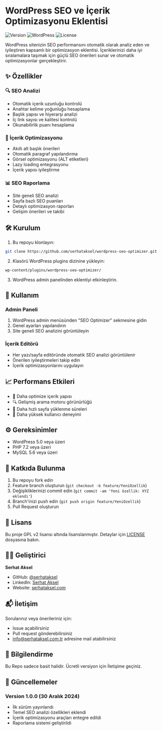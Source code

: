 # WordPress SEO ve İçerik Optimizasyonu Eklentisi

![Version](https://img.shields.io/badge/version-1.0.0-blue)
![WordPress](https://img.shields.io/badge/wordpress-%E2%89%A5%205.0-green)
![License](https://img.shields.io/badge/license-GPL%20v2-red)

WordPress sitenizin SEO performansını otomatik olarak analiz eden ve iyileştiren kapsamlı bir optimizasyon eklentisi. İçeriklerinizi daha iyi sıralamalara taşımak için güçlü SEO önerileri sunar ve otomatik optimizasyonlar gerçekleştirir.

## ✨ Özellikler

### 🔍 SEO Analizi
- Otomatik içerik uzunluğu kontrolü
- Anahtar kelime yoğunluğu hesaplama
- Başlık yapısı ve hiyerarşi analizi
- İç link sayısı ve kalitesi kontrolü
- Okunabilirlik puanı hesaplama

### 🚀 İçerik Optimizasyonu
- Akıllı alt başlık önerileri
- Otomatik paragraf yapılandırma
- Görsel optimizasyonu (ALT etiketleri)
- Lazy loading entegrasyonu
- İçerik yapısı iyileştirme

### 📊 SEO Raporlama
- Site geneli SEO analizi
- Sayfa bazlı SEO puanları
- Detaylı optimizasyon raporları
- Gelişim önerileri ve takibi

## 🛠️ Kurulum

1. Bu repoyu klonlayın:
```bash
git clone https://github.com/serhataksel/wordpress-seo-optimizer.git
```

2. Klasörü WordPress plugins dizinine yükleyin:
```bash
wp-content/plugins/wordpress-seo-optimizer/
```

3. WordPress admin panelinden eklentiyi etkinleştirin.

## 📖 Kullanım

### Admin Paneli
1. WordPress admin menüsünden "SEO Optimizer" sekmesine gidin
2. Genel ayarları yapılandırın
3. Site geneli SEO analizini görüntüleyin

### İçerik Editörü
- Her yazı/sayfa editöründe otomatik SEO analizi görüntülenir
- Önerilen iyileştirmeleri takip edin
- İçerik optimizasyonlarını uygulayın

## 📈 Performans Etkileri

- 📝 Daha optimize içerik yapısı
- 🔍 Gelişmiş arama motoru görünürlüğü
- 📱 Daha hızlı sayfa yüklenme süreleri
- 🌟 Daha yüksek kullanıcı deneyimi

## ⚙️ Gereksinimler

- WordPress 5.0 veya üzeri
- PHP 7.2 veya üzeri
- MySQL 5.6 veya üzeri

## 🤝 Katkıda Bulunma

1. Bu repoyu fork edin
2. Feature branch oluşturun (`git checkout -b feature/YeniOzellik`)
3. Değişikliklerinizi commit edin (`git commit -am 'Yeni özellik: XYZ eklendi'`)
4. Branch'inizi push edin (`git push origin feature/YeniOzellik`)
5. Pull Request oluşturun

## 📝 Lisans

Bu proje GPL v2 lisansı altında lisanslanmıştır. Detaylar için [LICENSE](LICENSE) dosyasına bakın.

## 👨‍💻 Geliştirici

**Serhat Aksel**

- GitHub: [@serhataksel](https://github.com/serhataksel)
- LinkedIn: [Serhat Aksel](https://linkedin.com/in/mserhataksel)
- Website: [serhataksel.com](https://serhataksel.com.tr)

## 📬 İletişim

Sorularınız veya önerileriniz için:

- Issue açabilirsiniz
- Pull request gönderebilirsiniz
- info@serhataksel.com.tr adresine mail atabilirsiniz

## 🌟 Bilgilendirme

Bu Repo sadece basit halidir. Ücretli versiyon için İletişime geçiniz.
## 📅 Güncellemeler

### Version 1.0.0 (30 Aralık 2024)
- İlk sürüm yayınlandı
- Temel SEO analizi özellikleri eklendi
- İçerik optimizasyonu araçları entegre edildi
- Raporlama sistemi geliştirildi
